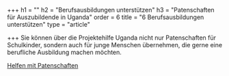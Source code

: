 +++
h1 = ""
h2 = "Berufsausbildungen unterstützen"
h3 = "Patenschaften für Auszubildende in Uganda"
order = 6
title = "6 Berufsausbildungen unterstützen"
type = "article"

+++
Sie können über die Projektehilfe Uganda nicht nur Patenschaften für Schulkinder, sondern auch für junge Menschen übernehmen, die gerne eine berufliche Ausbildung machen möchten. 

[Helfen mit Patenschaften ](/helfen/patenschaften "Patenschaften")